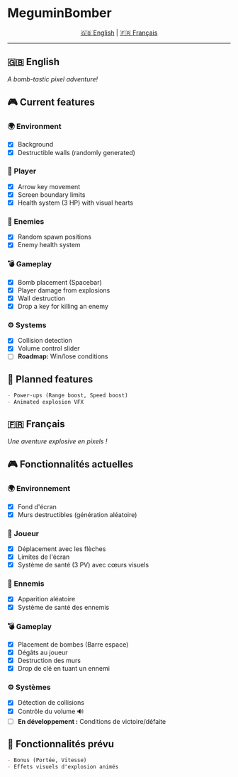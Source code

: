 # MeguminBomber

<p align="center">
  <a href="#english-version">🇬🇧 English</a> | 
  <a href="#version-française">🇫🇷 Français</a>
</p>

---

## <a id="english-version"></a>🇬🇧 English

_A bomb-tastic pixel adventure!_

## 🎮 Current features

### 🌍 Environment

- [x] Background
- [x] Destructible walls (randomly generated)

### 🧙 Player

- [x] Arrow key movement
- [x] Screen boundary limits
- [x] Health system (3 HP) with visual hearts

### 👾 Enemies

- [x] Random spawn positions
- [x] Enemy health system

### 💣 Gameplay

- [x] Bomb placement (Spacebar)
- [x] Player damage from explosions
- [x] Wall destruction
- [x] Drop a key for killing an enemy

### ⚙️ Systems

- [x] Collision detection
- [x] Volume control slider
- [ ] **Roadmap:** Win/lose conditions

## 🚀 Planned features

```md
- Power-ups (Range boost, Speed boost)
- Animated explosion VFX
```

## <a id="version-française"></a>🇫🇷 Français

_Une aventure explosive en pixels !_

## 🎮 Fonctionnalités actuelles

### 🌍 Environnement

- [x] Fond d'écran
- [x] Murs destructibles (génération aléatoire)

### 🧙 Joueur

- [x] Déplacement avec les flèches
- [x] Limites de l'écran
- [x] Système de santé (3 PV) avec cœurs visuels

### 👾 Ennemis

- [x] Apparition aléatoire
- [x] Système de santé des ennemis

### 💣 Gameplay

- [x] Placement de bombes (Barre espace)
- [x] Dégâts au joueur
- [x] Destruction des murs
- [x] Drop de clé en tuant un ennemi

### ⚙️ Systèmes

- [x] Détection de collisions
- [x] Contrôle du volume 🔊
- [ ] **En développement :** Conditions de victoire/défaite

## 🚀 Fonctionnalités prévu

```md
- Bonus (Portée, Vitesse)
- Effets visuels d'explosion animés
```

</details>

